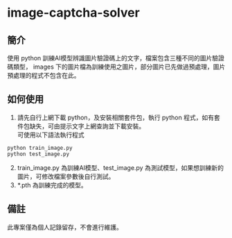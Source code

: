 # image-captcha-solver

## 簡介
使用 python 訓練AI模型辨識圖片驗證碼上的文字，檔案包含三種不同的圖片驗證碼類型，
images 下的圖片檔為訓練使用之圖片，部分圖片已先做過預處理，圖片預處理的程式不包含在此。

## 如何使用
1. 請先自行上網下載 python，及安裝相關套件包，執行 python 程式，如有套件包缺失，可由提示文字上網查詢並下載安裝。  
   可使用以下語法執行程式
````
python train_image.py
python test_image.py
````
2. train_image.py 為訓練AI模型、test_image.py 為測試模型，如果想訓練新的圖片，可修改檔案參數後自行測試。
3. *.pth 為訓練完成的模型。

## 備註
此專案僅為個人記錄留存，不會進行維護。
